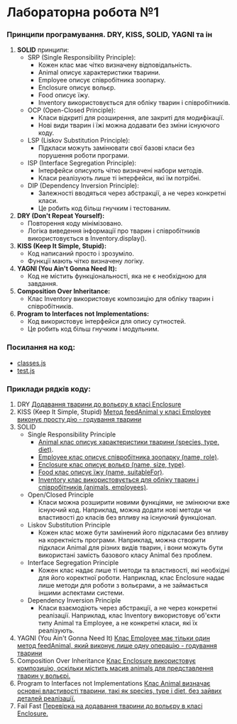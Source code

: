 # Лабораторна робота №1

### Принципи програмування. DRY, KISS, SOLID, YAGNI та ін

1. **SOLID** принципи:
   - SRP (Single Responsibility Principle):
     - Кожен клас має чітко визначену відповідальність.
     - Animal описує характеристики тварини.
     - Employee описує співробітника зоопарку.
     - Enclosure описує вольєр.
     - Food описує їжу.
     - Inventory використовується для обліку тварин і співробітників.
   - OCP (Open-Closed Principle):
     - Класи відкриті для розширення, але закриті для модифікації.
     - Нові види тварин і їжі можна додавати без зміни існуючого коду.
   - LSP (Liskov Substitution Principle):
     - Підкласи можуть замінювати свої базові класи без порушення роботи програми.
   - ISP (Interface Segregation Principle):
     - Інтерфейси описують чітко визначені набори методів.
     - Класи реалізують лише ті інтерфейси, які їм потрібні.
   - DIP (Dependency Inversion Principle):
     - Залежності вводяться через абстракції, а не через конкретні класи.
     - Це робить код більш гнучким і тестованим.
2. **DRY (Don't Repeat Yourself):**
   - Повторення коду мінімізовано.
   - Логіка виведення інформації про тварин і співробітників використовується в Inventory.display().
3. **KISS (Keep It Simple, Stupid):**
   - Код написаний просто і зрозуміло.
   - Функції мають чітко визначену логіку.
4. **YAGNI (You Ain't Gonna Need It):**
   - Код не містить функціональності, яка не є необхідною для завдання.
5. **Composition Over Inheritance:**
   - Клас Inventory використовує композицію для обліку тварин і співробітників.
6. **Program to Interfaces not Implementations:**
   - Код використовує інтерфейси для опису сутностей.
   - Це робить код більш гнучким і модульним.
### Посилання на код:
- [classes.js](classes.js)
- [test.js](test.js)
### Приклади рядків коду:
1. DRY [Додавання тварини до вольєру в класі Enclosure](classes.js#L14-L16) 
2. KISS (Keep It Simple, Stupid) [Метод feedAnimal у класі Employee виконує просту дію - годування тварини](classes.js#L9-L11)
3. SOLID
   - Single Responsibility Principle
     - [Animal клас описує характеристики тварини (species, type, diet)](classes.js#L4).
     - [Employee клас описує співробітника зоопарку (name, role)](classes.js#L8).
     - [Enclosure клас описує вольєр (name, size, type)](classes.js#L12).
     - [Food клас описує їжу (name, suitableFor)](classes.js#L16).
     - [Inventory клас використовується для обліку тварин і співробітників (animals, employees)](classes.js#L20).
   - Open/Closed Principle
     - Класи можна розширити новими функціями, не змінюючи вже існуючий код. Наприклад, можна додати нові методи чи властивості до класів без впливу на існуючий функціонал.
   - Liskov Substitution Principle
       - Кожен клас може бути замінений його підкласами без впливу на коректність програми. Наприклад, можна створити підкласи Animal для різних видів тварин, і вони можуть бути використані замість базового класу Animal без проблем.
   - Interface Segregation Principle
     - Кожен клас надає лише ті методи та властивості, які необхідні для його коректної роботи. Наприклад, клас Enclosure надає лише методи для роботи з вольєрами, а не займається іншими аспектами системи.
   - Dependency Inversion Principle
     - Класи взаємодіють через абстракції, а не через конкретні реалізації. Наприклад, клас Inventory використовує об'єкти типу Animal та Employee, а не конкретні класи, які їх реалізують.
4. YAGNI (You Ain't Gonna Need It) [Клас Employee має тільки один метод feedAnimal, який виконує лише одну операцію - годування тварини](classes.js#L6-L11)
5. Composition Over Inheritance [Клас Enclosure використовує композицію, оскільки містить масив animals для представлення тварин у вольєрі.](classes.js#L4-L9)
6. Program to Interfaces not Implementations [Клас Animal визначає основні властивості тварини, такі як species, type і diet, без зайвих деталей реалізації.](classes.js#L1-L3)
7. Fail Fast [Перевірка на додавання тварини до вольєру в класі Enclosure.](classes.js#L14)
